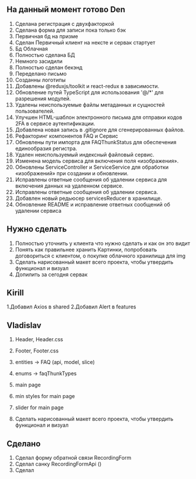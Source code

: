 ## На данный момент готово Den

1. Сделана регистрация с двухфакторкой
2. Сделана форма для записи пока только бэк
3. Первичная бд на призме
4. Сделан Первичный клиент на нексте и сервак стартует
5. Бд Облачная
6. Полностью сделана БД
7. Немного засидили
8. Полностью сделан бекэнд
9. Переделано письмо
10. Созданны логотипы
11. Добавлены @reduxjs/toolkit и react-redux в зависимости.
12. Обновление путей TypeScript для использования '@/*' для разрешения модулей.
13. Удалены неиспользуемые файлы метаданных и сущностей пользователей.
14. Улучшен HTML-шаблон электронного письма для отправки кодов 2FA в сервисе аутентификации.
15. Добавлена новая запись в .gitignore для сгенерированных файлов.
16. Рефакторинг компонентов FAQ и Сервис
17. Обновлены пути импорта для FAQThunkStatus для обеспечения единообразия регистра. 
18. Удален неиспользуемый индексный файловый сервис. 
19. Изменена модель сервиса для включения поля «изображения». 
20. Обновлены ServiceController и ServiceService для обработки «изображений» при создании и обновлении. 
21. Исправлены ответные сообщения об удалении сервиса для включения данных на удаленном сервисе.
22. Исправлены ответные сообщения об удалении сервиса.
23. Добавлен новый редьюсер servicesReducer в хранилище.
24. Обновление README и исправление ответных сообщений об удалении сервиса

## Нужно сделать 

1. Полностью уточнить у клиента что нужно сделать и как он это видит 
2. Понять как правильнее хранить Картинки, попробовать договориться с клиентом, о покупке облачного хранилища для img
3. Сделать нарисованный макет всего проекта, чтобы утвердить функционал и визуал
4. Допилить за сегодня сервак

## Kirill
1.Добавил Axios в shared
2.Добавил Alert в features

## Vladislav
1. Header, Header.css
2. Footer, Footer.css
3. entities -> FAQ (api, model, slice)
4. enums -> faqThunkTypes
5. main page
6. min styles for main page
6. slider for main page


3. Сделать нарисованный макет всего проекта, чтобы утвердить функционал и визуал

## Сделано

1. Сделал форму обратной связи RecordingForm
2. Сделал санку RecordingFormApi ()
3. Сделал


